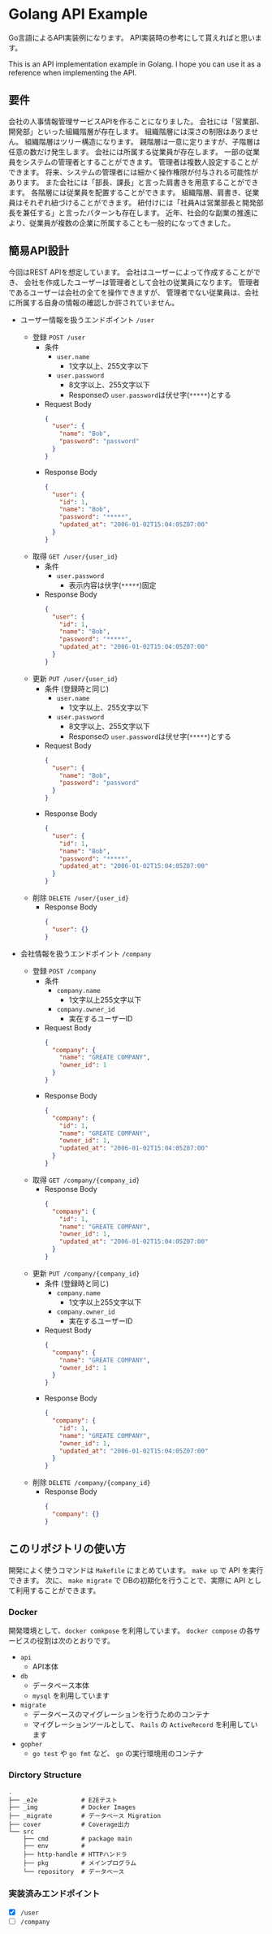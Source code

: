 # Golang API Example
Go言語によるAPI実装例になります。
API実装時の参考にして貰えればと思います。

This is an API implementation example in Golang.
I hope you can use it as a reference when implementing the API.

## 要件
会社の人事情報管理サービスAPIを作ることになりました。
会社には「営業部、開発部」といった組織階層が存在します。
組織階層には深さの制限はありません。
組織階層はツリー構造になります。
親階層は一意に定りますが、子階層は任意の数だけ発生します。
会社には所属する従業員が存在します。
一部の従業員をシステムの管理者とすることができます。
管理者は複数人設定することができます。
将来、システムの管理者には細かく操作権限が付与される可能性があります。
また会社には「部長、課長」と言った肩書きを用意することができます。
各階層には従業員を配置することができます。
組織階層、肩書き、従業員はそれぞれ紐づけることができます。
紐付けには「社員Aは営業部長と開発部長を兼任する」と言ったパターンも存在します。
近年、社会的な副業の推進により、従業員が複数の企業に所属することも一般的になってきました。

## 簡易API設計
今回はREST APIを想定しています。
会社はユーザーによって作成することができ、
会社を作成したユーザーは管理者として会社の従業員になります。
管理者であるユーザーは会社の全てを操作できますが、
管理者でない従業員は、会社に所属する自身の情報の確認しか許されていません。

- ユーザー情報を扱うエンドポイント
  `/user`
  - 登録
    `POST /user`
    - 条件
      - `user.name`
        - 1文字以上、255文字以下
      - `user.password`
        - 8文字以上、255文字以下
        - Responseの `user.password`は伏せ字(`*****`)とする
    - Request Body
      ```json
      {
        "user": {
          "name": "Bob",
          "password": "password"
        }
      }
      ```
    - Response Body
      ```json
      {
        "user": {
          "id": 1,
          "name": "Bob",
          "password": "*****",
          "updated_at": "2006-01-02T15:04:05Z07:00"
        }
      }
      ```
  - 取得
    `GET /user/{user_id}`
    - 条件
      - `user.password`
        - 表示内容は伏字(`*****`)固定
    - Response Body
      ```json
      {
        "user": {
          "id": 1,
          "name": "Bob",
          "password": "*****",
          "updated_at": "2006-01-02T15:04:05Z07:00"
        }
      }
      ```
  - 更新
    `PUT /user/{user_id}`
    - 条件
      (登録時と同じ)
      - `user.name`
        - 1文字以上、255文字以下
      - `user.password`
        - 8文字以上、255文字以下
        - Responseの `user.password`は伏せ字(`*****`)とする
    - Request Body
      ```json
      {
        "user": {
          "name": "Bob",
          "password": "password"
        }
      }
      ```
    - Response Body
      ```json
      {
        "user": {
          "id": 1,
          "name": "Bob",
          "password": "*****",
          "updated_at": "2006-01-02T15:04:05Z07:00"
        }
      }
      ```
  - 削除
    `DELETE /user/{user_id}`
    - Response Body
      ```json
      {
        "user": {}
      }
      ```

- 会社情報を扱うエンドポイント
  `/company`
  - 登録 `POST /company`
    - 条件
      - `company.name`
        - 1文字以上255文字以下
      - `company.owner_id`
        - 実在するユーザーID
    - Request Body
      ```json
      {
        "company": {
          "name": "GREATE COMPANY",
          "owner_id": 1
        }
      }
      ```
    - Response Body
      ```json
      {
        "company": {
          "id": 1,
          "name": "GREATE COMPANY",
          "owner_id": 1,
          "updated_at": "2006-01-02T15:04:05Z07:00"
        }
      }
      ```
  - 取得
    `GET /company/{company_id}`
    - Response Body
      ```json
      {
        "company": {
          "id": 1,
          "name": "GREATE COMPANY",
          "owner_id": 1,
          "updated_at": "2006-01-02T15:04:05Z07:00"
        }
      }
      ```
  - 更新
    `PUT /company/{company_id}`
    - 条件
      (登録時と同じ)
      - `company.name`
        - 1文字以上255文字以下
      - `company.owner_id`
        - 実在するユーザーID
    - Request Body
      ```json
      {
        "company": {
          "name": "GREATE COMPANY",
          "owner_id": 1
        }
      }
      ```
    - Response Body
      ```json
      {
        "company": {
          "id": 1,
          "name": "GREATE COMPANY",
          "owner_id": 1,
          "updated_at": "2006-01-02T15:04:05Z07:00"
        }
      }
      ```
  - 削除
    `DELETE /company/{company_id}`
    - Response Body
      ```json
      {
        "company": {}
      }
      ```

## このリポジトリの使い方
開発によく使うコマンドは `Makefile` にまとめています。
`make up` で API を実行できます。
次に、 `make migrate` で DBの初期化を行うことで、実際に API として利用することができます。

### Docker
開発環境として、`docker comkpose` を利用しています。
`docker compose` の各サービスの役割は次のとおりです。
- `api`
  - API本体
- `db`
  - データベース本体
  - `mysql` を利用しています
- `migrate`
  - データベースのマイグレーションを行うためのコンテナ
  - マイグレーションツールとして、 `Rails` の `ActiveRecord` を利用しています
- `gopher`
  - `go test` や `go fmt` など、 `go` の実行環境用のコンテナ

### Dirctory Structure
```
.
├── _e2e            # E2Eテスト
├── _img            # Docker Images
├── _migrate        # データベース Migration
├── cover           # Coverage出力
└── src
    ├── cmd         # package main
    ├── env         #
    ├── http-handle # HTTPハンドラ
    ├── pkg         # メインプログラム
    └── repository  # データベース
```

### 実装済みエンドポイント
- [x] `/user`
- [ ] `/company`
